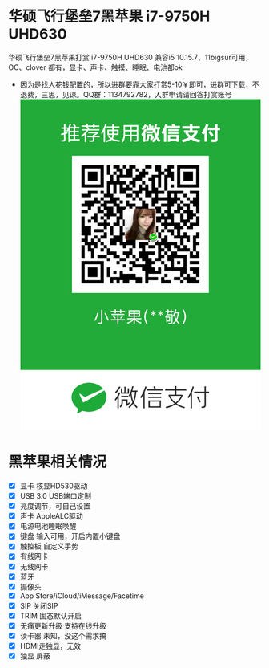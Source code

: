 # 华硕飞行堡垒7黑苹果 i7-9750H UHD630
华硕飞行堡垒7黑苹果打赏 i7-9750H UHD630 兼容i5 10.15.7、11bigsur可用，OC、clover 都有，显卡、声卡、触摸、睡眠、电池都ok

* 因为是找人花钱配置的，所以进群要靠大家打赏5-10￥即可，进群可下载，不退费，三思，见谅。QQ群：1134792782，入群申请请回答打赏账号
![打赏图片](/screenshots/wechat.png)

# 黑苹果相关情况
- [x]  显卡 核显HD530驱动
- [x]  USB 3.0 USB端口定制 
- [x]  亮度调节，可自己设置
- [x]  声卡 AppleALC驱动
- [x]  电源电池睡眠唤醒
- [x]  键盘 输入可用，开启内置小键盘
- [x]  触控板 自定义手势
- [x]  有线网卡
- [x]  无线网卡
- [x]  蓝牙
- [x]  摄像头
- [x]  App Store/iCloud/iMessage/Facetime
- [x]  SIP 关闭SIP
- [x]  TRIM 固态默认开启
- [x]  无痛更新升级 支持在线升级
- [x]  读卡器 未知，没这个需求搞
- [x]  HDMI走独显，无效
- [x]  独显 屏蔽
